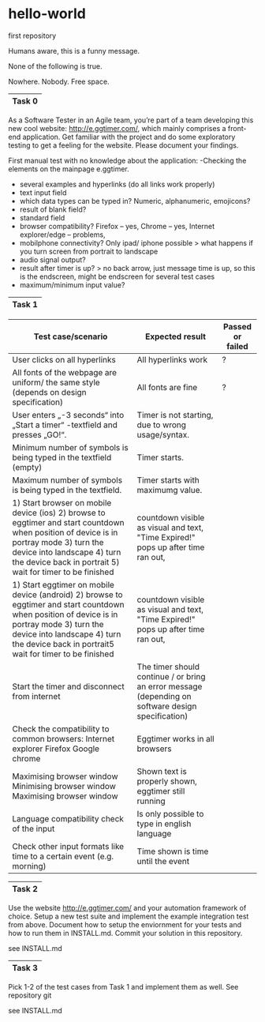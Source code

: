 # hello-world
first repository

Humans aware, this is a funny message. 

None of the following is true.

Nowhere. Nobody. Free space.


|Task 0|
|-|

As a Software Tester in an Agile team, you’re part of a team developing this new cool website: http://e.ggtimer.com/, which mainly comprises a front-end application. Get familiar with the project and do some exploratory testing to get a feeling for the website. Please document your findings.

First manual test with no knowledge about the application:
-Checking the elements on the mainpage e.ggtimer.
- several examples and hyperlinks (do all links work properly)
- text input field 
- which data types can be typed in? Numeric, alphanumeric, emojicons? 
- result of blank field? 
- standard field
- browser compatibility? Firefox – yes, Chrome – yes, Internet explorer/edge – problems, 
- mobilphone connectivity? Only ipad/ iphone possible > what happens if you turn screen from portrait to landscape
- audio signal output?
- result after timer is up? > no back arrow, just message time is up, so this is the endscreen, might be endscreen for several test cases
- maximum/minimum input value?


|Task 1|
|-|

|Test case/scenario | Expected result | Passed or failed|
|---|---|---|
|User clicks on all hyperlinks | All hyperlinks work |?|
|All fonts of the webpage are uniform/ the same style (depends on design specification) | All fonts are fine |?|
|User enters „-3 seconds“ into „Start a timer“ -textfield and presses „GO!“. | Timer is not starting, due to wrong usage/syntax. | |
|Minimum number of symbols is being typed in the textfield (empty) | Timer starts. | |
|Maximum number of symbols is being typed in the textfield. | Timer starts with maximumg value.| |
|1) Start browser on mobile device (ios) 2) browse to eggtimer and start countdown when position of device is in portray mode 3) turn the device into landscape 4) turn the device back in portrait 5) wait for timer to be finished | countdown visible as visual and text, "Time Expired!" pops up after time ran out, | |
| 1) Start eggtimer on mobile device (android) 2) browse to eggtimer and start countdown when position of device is in portray mode 3) turn the device into landscape  4) turn the device back in portrait5 wait for timer to be finished	|	countdown visible as visual and text, "Time Expired!" pops up after time ran out,|   | 
|Start the timer and disconnect from internet | The timer should continue / or bring an error message (depending on software design specification)	| |
|Check the compatibility to common browsers: Internet explorer Firefox Google chrome | Eggtimer works in all browsers	| |
|Maximising browser window Minimising browser window Maximising browser window | Shown text is properly shown, eggtimer still running | |
|Language compatibility check of the input | Is only possible to type in english language | |
|Check other input formats like time to a certain event (e.g. morning) | Time shown is time until the event | |


|Task 2|
|-|

Use the website http://e.ggtimer.com/ and your automation framework of choice. Setup a new test suite and implement the example integration test from above. Document how to setup the enviornment for your tests and how to run them in INSTALL.md. Commit your solution in this repository.

see INSTALL.md

|Task 3|
|-|

Pick 1-2 of the test cases from Task 1 and implement them as well.
See repository git

see INSTALL.md

